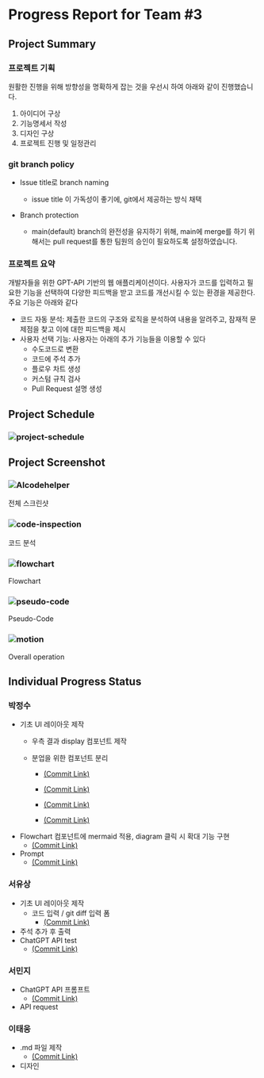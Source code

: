 # Progress Report for Team #3
## Project Summary
### 프로젝트 기획
원활한 진행을 위해 방향성을 명확하게 잡는 것을 우선시 하여 아래와 같이 진행했습니다.
1. 아이디어 구상
2. 기능명세서 작성
3. 디자인 구상
4. 프로젝트 진행 및 일정관리 
### git branch policy
- Issue title로 branch naming
     - issue title 이 가독성이 좋기에, git에서 제공하는 방식 채택

- Branch protection
    - main(default) branch의 완전성을 유지하기 위해, main에 merge를 하기 위해서는 pull request를 통한 팀원의 승인이 필요하도록 설정하였습니다.
### 프로젝트 요약
개발자들을 위한 GPT-API 기반의 웹 애플리케이션이다. 사용자가 코드를 입력하고 필요한 기능을 선택하여 다양한 피드백을 받고 코드를 개선시킬 수 있는 환경을 제공한다. 주요 기능은 아래와 같다
- 코드 자동 분석: 제출한 코드의 구조와 로직을 분석하여 내용을 알려주고, 잠재적 문제점을 찾고 이에 대한 피드백을 제시
- 사용자 선택 기능: 사용자는 아래의 추가 기능들을 이용할 수 있다
    - 수도코드로 변환
    - 코드에 주석 추가
    - 플로우 차트 생성
    - 커스텀 규칙 검사
    - Pull Request 설명 생성




## Project Schedule
### ![project-schedule](/image/project-schedule.jpg)
## Project Screenshot
### ![AIcodehelper](/image/AI_code_helper.jpg)
전체 스크린샷    
### ![code-inspection](/image/code-inspection.jpg)
코드 분석    
### ![flowchart](/image/flowchart.jpg)
Flowchart    
### ![pseudo-code](/image/pseudo-code.jpg)
Pseudo-Code
### ![motion](/image/motion.gif)
Overall operation 
## Individual Progress Status
### 박정수
- 기초 UI 레이아웃 제작
    - 우측 결과 display 컴포넌트 제작
    - 분업을 위한 컴포넌트 분리  

        - [(Commit Link)](https://github.com/vlvksbdof1234/open_source_project_team3/commit/130f1fc9c5112e0b806e143e202cda5dbc7e5449)  

        - [(Commit Link)](https://github.com/vlvksbdof1234/open_source_project_team3/commit/ca056e09aad9f84f1d7b23dd7a11f8656ce45ac9)
        - [(Commit Link)](https://github.com/vlvksbdof1234/open_source_project_team3/commit/9a2db33ff014bdf41c6c4cfbc276f254d17fe778)
        - [(Commit Link)](https://github.com/vlvksbdof1234/open_source_project_team3/commit/c36678d177bb5d2343cfe3c6edc69074e0cdd50a)
- Flowchart 컴포넌트에 mermaid 적용, diagram 클릭 시 확대 기능 구현
  - [(Commit Link)](https://github.com/vlvksbdof1234/open_source_project_team3/pull/28/commits)
- Prompt 
    - [(Commit Link)](https://github.com/vlvksbdof1234/open_source_project_team3/commit/b3258fd1ce5ceb95ed3f8386f0b63a03d7ffe485)
### 서유상
- 기초 UI 레이아웃 제작
    - 코드 입력 / git diff 입력 폼
        - [(Commit Link)](https://github.com/vlvksbdof1234/open_source_project_team3/commit/d47edad080cb67baf0e2752b20434f882d9ad103)
- 주석 추가 후 출력
- ChatGPT API test 
    - [(Commit Link)](https://github.com/vlvksbdof1234/open_source_project_team3/pull/25/commits/5518f7e8591a02638e0ff1afd57de824dd6b40a5)
### 서민지
- ChatGPT API 프롬프트
     - [(Commit Link)](https://github.com/vlvksbdof1234/open_source_project_team3/pull/29)
- API request 
### 이태웅
- .md 파일 제작
    - [(Commit Link)](https://github.com/vlvksbdof1234/open_source_project_team3/commit/c56b9da184b21c6dc0668eef8683f0c4d36d9ef6)
- 디자인 
